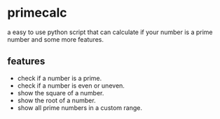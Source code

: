 # primecalc
a easy to use python script that can calculate if your number is a prime number and some more features.

## features
  * check if a number is a prime.
  * check if a number is even or uneven.
  * show the square of a number.
  * show the root of a number.
  * show all prime numbers in a custom range.
